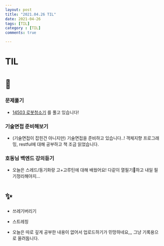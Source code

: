 ```yaml
---
layout: post
title: "2021.04.26 TIL"
date: 2021-04-26
tags: [TIL]
category : [TIL]
comments: true

---
```


# TIL

# 🎉

### 문제풀기

- [14503 로봇청소기](https://www.acmicpc.net/problem/14503) 를 풀고 있습니다!

### 기술면접 준비해보기

- (기술면접이 잡힌건 아니지만) 기술면접을 준비하고 있습니다..! 객체지향 프로그래밍, restful에 대해 공부하고 책 조금 읽었습니다.

### 호동님 백엔드 강의듣기

- 오늘은 스레드/동기화랑 고+고루틴에 대해 배웠어요! 다같이 열필기💪하고 내일 필기정리해야지...

# ✨

- 쓰레기버리기
- 스트레칭

- 오늘은 따로 깊게 공부한 내용이 없어서 업로드하기가 민망하네요,,, 그냥 기록용으로 올려둡니다.